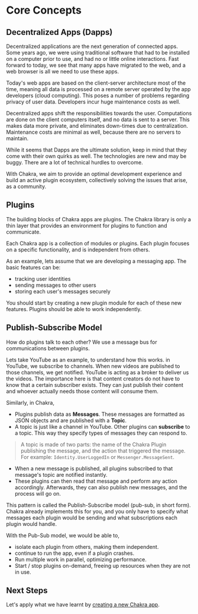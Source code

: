 # Core Concepts

## Decentralized Apps (Dapps)

Decentralized applications are the next generation of connected apps. Some years ago, we were using traditional software
that had to be installed on a computer prior to use, and had no or little online interactions. Fast forward to today, we
see that many apps have migrated to the web, and a web browser is all we need to use these apps.

Today's web apps are based on the client-server architecture most of the time, meaning all data is processed on a remote
server operated by the app developers (cloud computing). This poses a number of problems regarding privacy of user data.
Developers incur huge maintenance costs as well.

Decentralized apps shift the responsibilities towards the user. Computations are done on the client computers itself, and
no data is sent to a server. This makes data more private, and eliminates down-times due to centralization. Maintenance
costs are minimal as well, because there are no servers to maintain.

While it seems that Dapps are the ultimate solution, keep in mind that they come with their own quirks as well. The
technologies are new and may be buggy. There are a lot of technical hurdles to overcome.

With Chakra, we aim to provide an optimal development experience and build an active plugin ecosystem,
collectively solving the issues that arise, as a community. 

## Plugins

The building blocks of Chakra apps are plugins. The Chakra library is only a thin layer that provides
an environment for plugins to function and communicate. 

Each Chakra app is a collection of modules or plugins. Each plugin focuses on a specific functionality, and is independent from others.

As an example, lets assume that we are developing a messaging app. 
The basic features can be: 
- tracking user identities
- sending messages to other users
- storing each user's messages securely

You should start by creating a new plugin module for each of these new features. Plugins should be able to work
independently.     

## Publish-Subscribe Model

How do plugins talk to each other? We use a message bus for communications between plugins.

Lets take YouTube as an example, to understand how this works. in YouTube, we subscribe to channels. When new
videos are published to those channels, we get notified. YouTube is acting as a broker to deliver us the videos. The
importance here is that content creators do not have to know that a certain subscriber exists. They can just publish 
their content and whoever actually needs those content will consume them.

Similarly, in Chakra,
- Plugins publish data as **Messages**. These messages are formatted as JSON objects and are published with a **Topic**.
- A topic is just like a channel in YouTube. Other plugins can **subscribe** to a topic. This way they specify types of
messages they can respond to.

> A topic is made of two parts: the name of the Chakra Plugin publishing the message, and the action that triggered the
message. For example: `Identity.UserLoggedIn` or `Messenger.MessageSent`.

- When a new message is published, all plugins subscribed to that message's topic are notified instantly. 
- These plugins can then read that message and perform any action accordingly. Afterwards, they can also publish new
messages, and the process will go on.

This pattern is called the Publish-Subscribe model (pub-sub, in short form). Chakra already implements this for you, and
you only have to specify what messages each plugin would be sending and what subscriptions each plugin would handle.

With the Pub-Sub model, we would be able to,
- isolate each plugin from others, making them independent.
- continue to run the app, even if a plugin crashes.
- Run multiple work in parallel, optimizing performance.
- Start / stop plugins on-demand, freeing up resources when they are not in use.

## Next Steps

Let's apply what we have learnt by [creating a new Chakra app](/essentials/creating-app.md).
